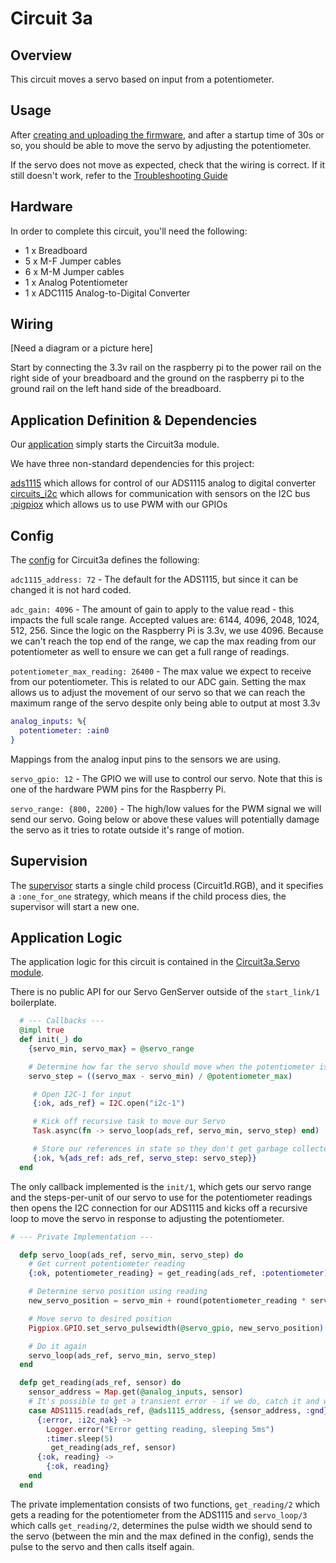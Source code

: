 # Circuit 3a

## Overview

This circuit moves a servo based on input from a potentiometer.

## Usage

After [creating and uploading the firmware](../../FIRMWARE.md), and after a startup time of 30s or so, you should be able to move the servo by adjusting the potentiometer.

If the servo does not move as expected, check that the wiring is correct. If it still doesn't work, refer to the [Troubleshooting Guide](../../TROUBLESHOOTING.md)

## Hardware

In order to complete this circuit, you'll need the following:

- 1 x Breadboard
- 5 x M-F Jumper cables
- 6 x M-M Jumper cables
- 1 x Analog Potentiometer
- 1 x ADC1115 Analog-to-Digital Converter

## Wiring

[Need a diagram or a picture here]

Start by connecting the 3.3v rail on the raspberry pi to the power rail on the right side of your breadboard and the ground on the raspberry pi to the ground rail on the left hand side of the breadboard.


## Application Definition & Dependencies

Our [application](./mix.exs) simply starts the Circuit3a module.

We have three non-standard dependencies for this project:

[ads1115](https://hexdocs.pm/ads1115/readme.html) which allows for control of our ADS1115 analog to digital converter
[circuits_i2c](https://hexdocs.pm/circuits_gpio/Circuits.GPIO.html) which allows for communication with sensors on the I2C bus
[:pigpiox](https://hexdocs.pm/pigpiox/Pigpiox.html) which allows us to use PWM with our GPIOs

## Config

The [config](./config/config.exs) for Circuit3a defines the following:

`adc1115_address: 72` - The default for the ADS1115, but since it can be changed it is not hard coded.

`adc_gain: 4096` - The amount of gain to apply to the value read - this impacts the full scale range.  Accepted values are: 6144, 4096, 2048, 1024, 512, 256.  Since the logic on the Raspberry Pi is 3.3v, we use 4096.  Because we can't reach the top end of the range, we cap the max reading from our potentiometer as well to ensure we can get a full range of readings.

`potentiometer_max_reading: 26400` - The max value we expect to receive from our potentiometer.  This is related to our ADC gain.  Setting the max allows us to adjust the movement of our servo so that we can reach the maximum range of the servo despite only being able to output at most 3.3v

```elixir
analog_inputs: %{
  potentiometer: :ain0
}
```
 Mappings from the analog input pins to the sensors we are using.

`servo_gpio: 12` - The GPIO we will use to control our servo. Note that this is one of the hardware PWM pins for the Raspberry Pi.

`servo_range: {800, 2200}` - The high/low values for the PWM signal we will send our servo.  Going below or above these values will potentially damage the servo as it tries to rotate outside it's range of motion.


## Supervision

The [supervisor](./lib/supervisor.ex) starts a single child process (Circuit1d.RGB), and it specifies a `:one_for_one` strategy, which means if the child process dies, the supervisor will start a new one. 

## Application Logic

The application logic for this circuit is contained in the [Circuit3a.Servo module](./lib/servo.ex).

There is no public API for our Servo GenServer outside of the `start_link/1` boilerplate.

```elixir
  # --- Callbacks ---
  @impl true
  def init(_) do
    {servo_min, servo_max} = @servo_range

    # Determine how far the servo should move when the potentiometer is moved
    servo_step = ((servo_max - servo_min) / @potentiometer_max)

     # Open I2C-1 for input
     {:ok, ads_ref} = I2C.open("i2c-1")

     # Kick off recursive task to move our Servo
     Task.async(fn -> servo_loop(ads_ref, servo_min, servo_step) end)

     # Store our references in state so they don't get garbage collected
     {:ok, %{ads_ref: ads_ref, servo_step: servo_step}}
  end
```

The only callback implemented is the `init/1`, which gets our servo range and the steps-per-unit of our servo to use for the potentiometer readings then opens the I2C connection for our ADS1115 and kicks off a recursive loop to move the servo in response to adjusting the potentiometer.

```elixir
# --- Private Implementation ---

  defp servo_loop(ads_ref, servo_min, servo_step) do
    # Get current potentiometer reading
    {:ok, potentiometer_reading} = get_reading(ads_ref, :potentiometer)

    # Determine servo position using reading
    new_servo_position = servo_min + round(potentiometer_reading * servo_step)

    # Move servo to desired position
    Pigpiox.GPIO.set_servo_pulsewidth(@servo_gpio, new_servo_position)

    # Do it again
    servo_loop(ads_ref, servo_min, servo_step)
  end

  defp get_reading(ads_ref, sensor) do
    sensor_address = Map.get(@analog_inputs, sensor)
    # It's possible to get a transient error - if we do, catch it and wait before our next reading.
    case ADS1115.read(ads_ref, @ads1115_address, {sensor_address, :gnd}, @adc_gain) do
      {:error, :i2c_nak} ->
        Logger.error("Error getting reading, sleeping 5ms")
        :timer.sleep(5)
         get_reading(ads_ref, sensor)
      {:ok, reading} ->
        {:ok, reading}
    end
  end
```

The private implementation consists of two functions, `get_reading/2` which gets a reading for the potentiometer from the ADS1115 and `servo_loop/3` which calls `get_reading/2`, determines the pulse width we should send to the servo (between the min and the max defined in the config), sends the pulse to the servo and then calls itself again.



